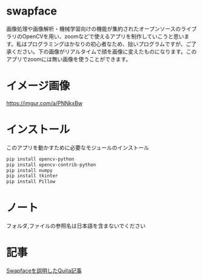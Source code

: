 ﻿# swapface
画像処理や画像解析・機械学習向けの機能が集約されたオープンソースのライブラリのOpenCVを用い、zoomなどで使えるアプリを制作していこうと思います。私はプログラミングはかなりの初心者なため、拙いプログラムですが、ご了承ください。下の画像がリアルタイムで顔を画像に変えたものになります。このアプリでzoomには無い画像を使うことができます。

# イメージ画像

https://imgur.com/a/PNNkxBw

# インストール
 
このアプリを動かすために必要なモジュールのインストール
 
```bash
pip install opencv-python
pip install opencv-contrib-python
pip install numpy
pip install tkinter
pip install Pillow
```
# ノート
 
フォルダ,ファイルの参照名は日本語を含まないでください
 
# 記事
<a href= "https://qiita.com/tachc/items/76a8066a29b3d2ed83f6" >Swapfaceを説明したQuita記事</a>
